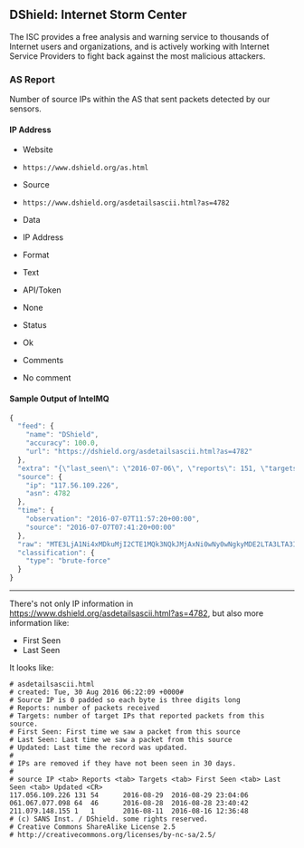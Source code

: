 ## DShield: Internet Storm Center

The ISC provides a free analysis and warning service to thousands of Internet
users and organizations, and is actively working with Internet Service Providers
to fight back against the most malicious attackers.

### AS Report

Number of source IPs within the AS that sent packets detected by our sensors.

#### IP Address
>
* Website
 - `https://www.dshield.org/as.html`
* Source
 - `https://www.dshield.org/asdetailsascii.html?as=4782`
* Data
 - IP Address
* Format
 - Text
* API/Token
 - None
* Status
 - Ok
* Comments
 - No comment

#### Sample Output of IntelMQ

```javascript
{
  "feed": {
    "name": "DShield",
    "accuracy": 100.0,
    "url": "https://dshield.org/asdetailsascii.html?as=4782"
  },
  "extra": "{\"last_seen\": \"2016-07-06\", \"reports\": 151, \"targets\": 75}",
  "source": {
    "ip": "117.56.109.226",
    "asn": 4782
  },
  "time": {
    "observation": "2016-07-07T11:57:20+00:00",
    "source": "2016-07-07T07:41:20+00:00"
  },
  "raw": "MTE3LjA1Ni4xMDkuMjI2CTE1MQk3NQkJMjAxNi0wNy0wNgkyMDE2LTA3LTA3IDA3OjQxOjIw",
  "classification": {
    "type": "brute-force"
  }
}
```

----
There's not only IP information in https://www.dshield.org/asdetailsascii.html?as=4782, but also more information like:

* First Seen
* Last Seen

It looks like:

	# asdetailsascii.html
	# created: Tue, 30 Aug 2016 06:22:09 +0000#
	# Source IP is 0 padded so each byte is three digits long
	# Reports: number of packets received
	# Targets: number of target IPs that reported packets from this source.
	# First Seen: First time we saw a packet from this source
	# Last Seen: Last time we saw a packet from this source
	# Updated: Last time the record was updated.
	#
	# IPs are removed if they have not been seen in 30 days.
	#
	# source IP <tab> Reports <tab> Targets <tab> First Seen <tab> Last Seen <tab> Updated <CR>
	117.056.109.226	131	54		2016-08-29	2016-08-29 23:04:06
	061.067.077.098	64	46		2016-08-28	2016-08-28 23:40:42
	211.079.148.155	1	1		2016-08-11	2016-08-16 12:36:48
	# (c) SANS Inst. / DShield. some rights reserved.
	# Creative Commons ShareAlike License 2.5
	# http://creativecommons.org/licenses/by-nc-sa/2.5/